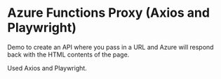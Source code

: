 # Azure Functions Proxy (Axios and Playwright)

Demo to create an API where you pass in a URL and Azure will respond back with the HTML contents of the page.

Used Axios and Playwright.